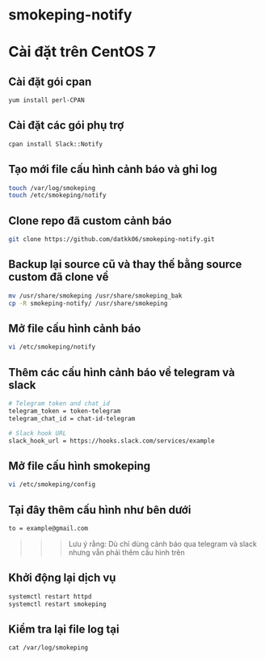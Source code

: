 # smokeping-notify

# Cài đặt trên CentOS 7

## Cài đặt gói cpan 

```sh
yum install perl-CPAN
```

## Cài đặt các gói phụ trợ

```sh
cpan install Slack::Notify
```

## Tạo mới file cấu hình cảnh báo và ghi log

```sh
touch /var/log/smokeping
touch /etc/smokeping/notify
```

## Clone repo đã custom cảnh báo

```sh
git clone https://github.com/datkk06/smokeping-notify.git
```

## Backup lại source cũ và thay thế  bằng source custom đã clone về

```sh
mv /usr/share/smokeping /usr/share/smokeping_bak
cp -R smokeping-notify/ /usr/share/smokeping
```

## Mở file cấu hình cảnh báo

```sh
vi /etc/smokeping/notify
```

## Thêm các cấu hình cảnh báo về telegram và slack

```sh
# Telegram token and chat_id
telegram_token = token-telegram
telegram_chat_id = chat-id-telegram

# Slack hook URL
slack_hook_url = https://hooks.slack.com/services/example
```

## Mở file cấu hình smokeping

```sh
vi /etc/smokeping/config
```

## Tại đây thêm cấu hình như bên dưới

```sh
to = example@gmail.com
```

>>> Lưu ý rằng: Dù chỉ dùng cảnh báo qua telegram và slack nhưng vẫn phải thêm cấu hình trên

## Khởi động lại dịch vụ

```sh
systemctl restart httpd
systemctl restart smokeping
```

## Kiểm tra lại file log tại

```
cat /var/log/smokeping
```
